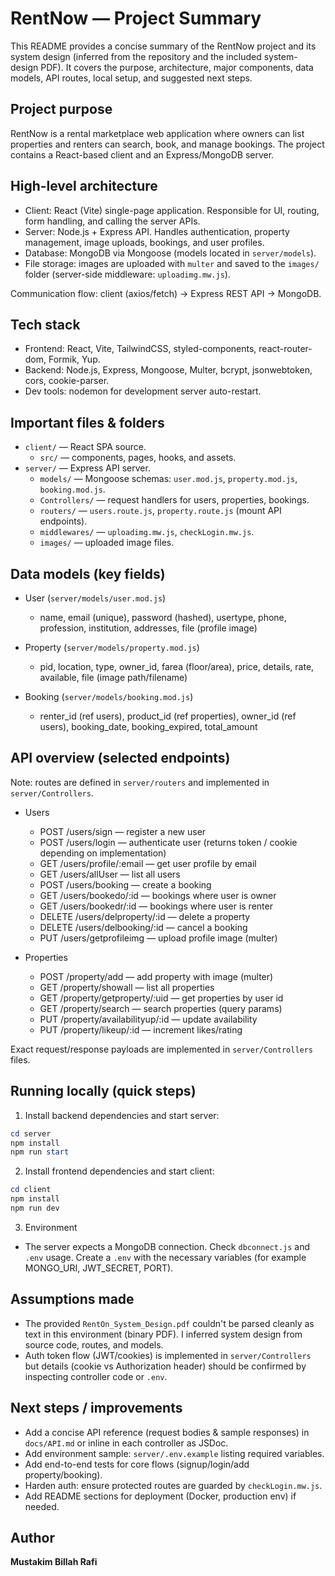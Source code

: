 # RentNow — Project Summary

This README provides a concise summary of the RentNow project and its system design (inferred from the repository and the included system-design PDF). It covers the purpose, architecture, major components, data models, API routes, local setup, and suggested next steps.

## Project purpose
RentNow is a rental marketplace web application where owners can list properties and renters can search, book, and manage bookings. The project contains a React-based client and an Express/MongoDB server.

## High-level architecture
- Client: React (Vite) single-page application. Responsible for UI, routing, form handling, and calling the server APIs.
- Server: Node.js + Express API. Handles authentication, property management, image uploads, bookings, and user profiles.
- Database: MongoDB via Mongoose (models located in `server/models`).
- File storage: images are uploaded with `multer` and saved to the `images/` folder (server-side middleware: `uploadimg.mw.js`).

Communication flow: client (axios/fetch) -> Express REST API -> MongoDB.

## Tech stack
- Frontend: React, Vite, TailwindCSS, styled-components, react-router-dom, Formik, Yup.
- Backend: Node.js, Express, Mongoose, Multer, bcrypt, jsonwebtoken, cors, cookie-parser.
- Dev tools: nodemon for development server auto-restart.

## Important files & folders
- `client/` — React SPA source.
  - `src/` — components, pages, hooks, and assets.
- `server/` — Express API server.
  - `models/` — Mongoose schemas: `user.mod.js`, `property.mod.js`, `booking.mod.js`.
  - `Controllers/` — request handlers for users, properties, bookings.
  - `routers/` — `users.route.js`, `property.route.js` (mount API endpoints).
  - `middlewares/` — `uploadimg.mw.js`, `checkLogin.mw.js`.
  - `images/` — uploaded image files.

## Data models (key fields)
- User (`server/models/user.mod.js`)
  - name, email (unique), password (hashed), usertype, phone, profession, institution, addresses, file (profile image)

- Property (`server/models/property.mod.js`)
  - pid, location, type, owner_id, farea (floor/area), price, details, rate, available, file (image path/filename)

- Booking (`server/models/booking.mod.js`)
  - renter_id (ref users), product_id (ref properties), owner_id (ref users), booking_date, booking_expired, total_amount

## API overview (selected endpoints)
Note: routes are defined in `server/routers` and implemented in `server/Controllers`.

- Users
  - POST /users/sign — register a new user
  - POST /users/login — authenticate user (returns token / cookie depending on implementation)
  - GET /users/profile/:email — get user profile by email
  - GET /users/allUser — list all users
  - POST /users/booking — create a booking
  - GET /users/bookedo/:id — bookings where user is owner
  - GET /users/bookedr/:id — bookings where user is renter
  - DELETE /users/delproperty/:id — delete a property
  - DELETE /users/delbooking/:id — cancel a booking
  - PUT /users/getprofileimg — upload profile image (multer)

- Properties
  - POST /property/add — add property with image (multer)
  - GET /property/showall — list all properties
  - GET /property/getproperty/:uid — get properties by user id
  - GET /property/search — search properties (query params)
  - PUT /property/availabilityup/:id — update availability
  - PUT /property/likeup/:id — increment likes/rating

Exact request/response payloads are implemented in `server/Controllers` files.

## Running locally (quick steps)
1. Install backend dependencies and start server:

```powershell
cd server
npm install
npm run start
```

2. Install frontend dependencies and start client:

```powershell
cd client
npm install
npm run dev
```

3. Environment
- The server expects a MongoDB connection. Check `dbconnect.js` and `.env` usage. Create a `.env` with the necessary variables (for example MONGO_URI, JWT_SECRET, PORT).

## Assumptions made
- The provided `RentOn_System_Design.pdf` couldn't be parsed cleanly as text in this environment (binary PDF). I inferred system design from source code, routes, and models.
- Auth token flow (JWT/cookies) is implemented in `server/Controllers` but details (cookie vs Authorization header) should be confirmed by inspecting controller code or `.env`.

## Next steps / improvements
- Add a concise API reference (request bodies & sample responses) in `docs/API.md` or inline in each controller as JSDoc.
- Add environment sample: `server/.env.example` listing required variables.
- Add end-to-end tests for core flows (signup/login/add property/booking).
- Harden auth: ensure protected routes are guarded by `checkLogin.mw.js`.
- Add README sections for deployment (Docker, production env) if needed.


## Author
**Mustakim Billah Rafi**
